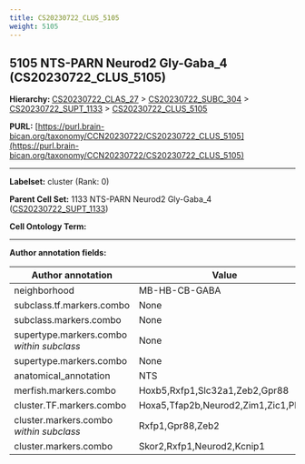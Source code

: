 ```yaml
---
title: CS20230722_CLUS_5105
weight: 5105
---
```

## 5105 NTS-PARN Neurod2 Gly-Gaba_4 (CS20230722_CLUS_5105)
<b>Hierarchy: </b>
[CS20230722_CLAS_27](../CS20230722_CLAS_27) >
[CS20230722_SUBC_304](../CS20230722_SUBC_304) >
[CS20230722_SUPT_1133](../CS20230722_SUPT_1133) >
[CS20230722_CLUS_5105](../CS20230722_CLUS_5105)

**PURL:** [https://purl.brain-bican.org/taxonomy/CCN20230722/CS20230722_CLUS_5105](https://purl.brain-bican.org/taxonomy/CCN20230722/CS20230722_CLUS_5105)

---


**Labelset:** cluster (Rank: 0)

**Parent Cell Set:** 1133 NTS-PARN Neurod2 Gly-Gaba_4 ([CS20230722_SUPT_1133](../CS20230722_SUPT_1133))



**Cell Ontology Term:** 

[MARKER GENES.]: #


---

[TRANSFERRED ANNOTATIONS.]: #


[AUTHOR ANNOTATION FIELDS.]: #


**Author annotation fields:**

| Author annotation | Value |
|-------------------|-------|
|neighborhood|MB-HB-CB-GABA|
|subclass.tf.markers.combo|None|
|subclass.markers.combo|None|
|supertype.markers.combo _within subclass_|None|
|supertype.markers.combo|None|
|anatomical_annotation|NTS|
|merfish.markers.combo|Hoxb5,Rxfp1,Slc32a1,Zeb2,Gpr88|
|cluster.TF.markers.combo|Hoxa5,Tfap2b,Neurod2,Zim1,Zic1,Pbx3|
|cluster.markers.combo _within subclass_|Rxfp1,Gpr88,Zeb2|
|cluster.markers.combo|Skor2,Rxfp1,Neurod2,Kcnip1|
